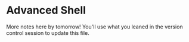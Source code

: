 
# Advanced Shell

 More notes here by tomorrow! You'll use what you leaned in the version control session to update this file.

 